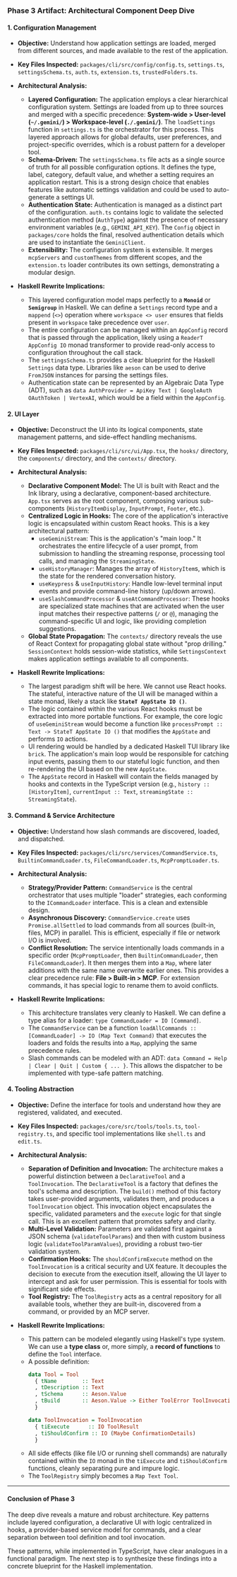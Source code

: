 ### **Phase 3 Artifact: Architectural Component Deep Dive**

#### **1. Configuration Management**

*   **Objective:** Understand how application settings are loaded, merged from different sources, and made available to the rest of the application.
*   **Key Files Inspected:** `packages/cli/src/config/config.ts`, `settings.ts`, `settingsSchema.ts`, `auth.ts`, `extension.ts`, `trustedFolders.ts`.

*   **Architectural Analysis:**
    *   **Layered Configuration:** The application employs a clear hierarchical configuration system. Settings are loaded from up to three sources and merged with a specific precedence: **System-wide > User-level (`~/.gemini/`) > Workspace-level (`./.gemini/`)**. The `loadSettings` function in `settings.ts` is the orchestrator for this process. This layered approach allows for global defaults, user preferences, and project-specific overrides, which is a robust pattern for a developer tool.
    *   **Schema-Driven:** The `settingsSchema.ts` file acts as a single source of truth for all possible configuration options. It defines the type, label, category, default value, and whether a setting requires an application restart. This is a strong design choice that enables features like automatic settings validation and could be used to auto-generate a settings UI.
    *   **Authentication State:** Authentication is managed as a distinct part of the configuration. `auth.ts` contains logic to validate the selected authentication method (`AuthType`) against the presence of necessary environment variables (e.g., `GEMINI_API_KEY`). The `Config` object in `packages/core` holds the final, resolved authentication details which are used to instantiate the `GeminiClient`.
    *   **Extensibility:** The configuration system is extensible. It merges `mcpServers` and `customThemes` from different scopes, and the `extension.ts` loader contributes its own settings, demonstrating a modular design.

*   **Haskell Rewrite Implications:**
    *   This layered configuration model maps perfectly to a **`Monoid`** or **`Semigroup`** in Haskell. We can define a `Settings` record type and a `mappend` (`<>`) operation where `workspace <> user` ensures that fields present in `workspace` take precedence over `user`.
    *   The entire configuration can be managed within an `AppConfig` record that is passed through the application, likely using a `ReaderT AppConfig IO` monad transformer to provide read-only access to configuration throughout the call stack.
    *   The `settingsSchema.ts` provides a clear blueprint for the Haskell `Settings` data type. Libraries like `aeson` can be used to derive `FromJSON` instances for parsing the settings files.
    *   Authentication state can be represented by an Algebraic Data Type (ADT), such as `data AuthProvider = ApiKey Text | GoogleAuth OAuthToken | VertexAI`, which would be a field within the `AppConfig`.

#### **2. UI Layer**

*   **Objective:** Deconstruct the UI into its logical components, state management patterns, and side-effect handling mechanisms.
*   **Key Files Inspected:** `packages/cli/src/ui/App.tsx`, the `hooks/` directory, the `components/` directory, and the `contexts/` directory.

*   **Architectural Analysis:**
    *   **Declarative Component Model:** The UI is built with React and the Ink library, using a declarative, component-based architecture. `App.tsx` serves as the root component, composing various sub-components (`HistoryItemDisplay`, `InputPrompt`, `Footer`, etc.).
    *   **Centralized Logic in Hooks:** The core of the application's interactive logic is encapsulated within custom React hooks. This is a key architectural pattern:
        *   `useGeminiStream`: This is the application's "main loop." It orchestrates the entire lifecycle of a user prompt, from submission to handling the streaming response, processing tool calls, and managing the `StreamingState`.
        *   `useHistoryManager`: Manages the array of `HistoryItem`s, which is the state for the rendered conversation history.
        *   `useKeypress` & `useInputHistory`: Handle low-level terminal input events and provide command-line history (up/down arrows).
        *   `useSlashCommandProcessor` & `useAtCommandProcessor`: These hooks are specialized state machines that are activated when the user input matches their respective patterns (`/` or `@`), managing the command-specific UI and logic, like providing completion suggestions.
    *   **Global State Propagation:** The `contexts/` directory reveals the use of React Context for propagating global state without "prop drilling." `SessionContext` holds session-wide statistics, while `SettingsContext` makes application settings available to all components.

*   **Haskell Rewrite Implications:**
    *   The largest paradigm shift will be here. We cannot use React hooks. The stateful, interactive nature of the UI will be managed within a state monad, likely a stack like **`StateT AppState IO ()`**.
    *   The logic contained within the various React hooks must be extracted into more portable functions. For example, the core logic of `useGeminiStream` would become a function like `processPrompt :: Text -> StateT AppState IO ()` that modifies the `AppState` and performs `IO` actions.
    *   UI rendering would be handled by a dedicated Haskell TUI library like `brick`. The application's main loop would be responsible for catching input events, passing them to our stateful logic function, and then re-rendering the UI based on the new `AppState`.
    *   The `AppState` record in Haskell will contain the fields managed by hooks and contexts in the TypeScript version (e.g., `history :: [HistoryItem]`, `currentInput :: Text`, `streamingState :: StreamingState`).

#### **3. Command & Service Architecture**

*   **Objective:** Understand how slash commands are discovered, loaded, and dispatched.
*   **Key Files Inspected:** `packages/cli/src/services/CommandService.ts`, `BuiltinCommandLoader.ts`, `FileCommandLoader.ts`, `McpPromptLoader.ts`.

*   **Architectural Analysis:**
    *   **Strategy/Provider Pattern:** `CommandService` is the central orchestrator that uses multiple "loader" strategies, each conforming to the `ICommandLoader` interface. This is a clean and extensible design.
    *   **Asynchronous Discovery:** `CommandService.create` uses `Promise.allSettled` to load commands from all sources (built-in, files, MCP) in parallel. This is efficient, especially if file or network I/O is involved.
    *   **Conflict Resolution:** The service intentionally loads commands in a specific order (`McpPromptLoader`, then `BuiltinCommandLoader`, then `FileCommandLoader`). It then merges them into a `Map`, where later additions with the same name overwrite earlier ones. This provides a clear precedence rule: **File > Built-in > MCP**. For extension commands, it has special logic to rename them to avoid conflicts.

*   **Haskell Rewrite Implications:**
    *   This architecture translates very cleanly to Haskell. We can define a type alias for a loader: `type CommandLoader = IO [Command]`.
    *   The `CommandService` can be a function `loadAllCommands :: [CommandLoader] -> IO (Map Text Command)` that executes the loaders and folds the results into a `Map`, applying the same precedence rules.
    *   Slash commands can be modeled with an ADT: `data Command = Help | Clear | Quit | Custom { ... }`. This allows the dispatcher to be implemented with type-safe pattern matching.

#### **4. Tooling Abstraction**

*   **Objective:** Define the interface for tools and understand how they are registered, validated, and executed.
*   **Key Files Inspected:** `packages/core/src/tools/tools.ts`, `tool-registry.ts`, and specific tool implementations like `shell.ts` and `edit.ts`.

*   **Architectural Analysis:**
    *   **Separation of Definition and Invocation:** The architecture makes a powerful distinction between a `DeclarativeTool` and a `ToolInvocation`. The `DeclarativeTool` is a factory that defines the tool's schema and description. The `build()` method of this factory takes user-provided arguments, validates them, and produces a `ToolInvocation` object. This invocation object encapsulates the specific, validated parameters and the `execute` logic for that single call. This is an excellent pattern that promotes safety and clarity.
    *   **Multi-Level Validation:** Parameters are validated first against a JSON schema (`validateToolParams`) and then with custom business logic (`validateToolParamValues`), providing a robust two-tier validation system.
    *   **Confirmation Hooks:** The `shouldConfirmExecute` method on the `ToolInvocation` is a critical security and UX feature. It decouples the decision to execute from the execution itself, allowing the UI layer to intercept and ask for user permission. This is essential for tools with significant side effects.
    *   **Tool Registry:** The `ToolRegistry` acts as a central repository for all available tools, whether they are built-in, discovered from a command, or provided by an MCP server.

*   **Haskell Rewrite Implications:**
    *   This pattern can be modeled elegantly using Haskell's type system. We can use a **type class** or, more simply, a **record of functions** to define the `Tool` interface.
    *   A possible definition:
        ```haskell
        data Tool = Tool
          { tName        :: Text
          , tDescription :: Text
          , tSchema      :: Aeson.Value
          , tBuild       :: Aeson.Value -> Either ToolError ToolInvocation
          }

        data ToolInvocation = ToolInvocation
          { tiExecute      :: IO ToolResult
          , tiShouldConfirm :: IO (Maybe ConfirmationDetails)
          }
        ```
    *   All side effects (like file I/O or running shell commands) are naturally contained within the `IO` monad in the `tiExecute` and `tiShouldConfirm` functions, cleanly separating pure and impure logic.
    *   The `ToolRegistry` simply becomes a `Map Text Tool`.

---

#### **Conclusion of Phase 3**

The deep dive reveals a mature and robust architecture. Key patterns include layered configuration, a declarative UI with logic centralized in hooks, a provider-based service model for commands, and a clear separation between tool definition and tool invocation.

These patterns, while implemented in TypeScript, have clear analogues in a functional paradigm. The next step is to synthesize these findings into a concrete blueprint for the Haskell implementation.
